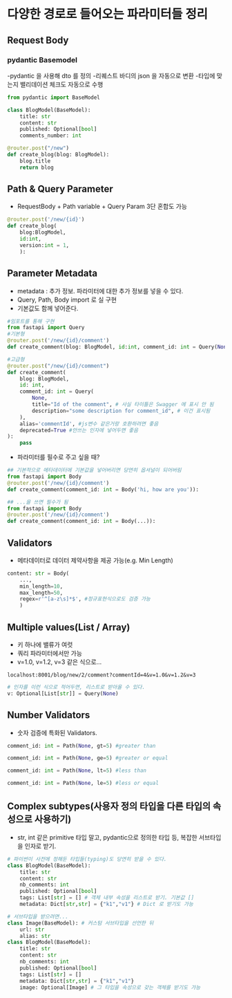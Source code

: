# 다양한 경로로 들어오는 파라미터들 정리

## Request Body
### pydantic Basemodel
-pydantic 을 사용해 dto 를 정의
-리퀘스트 바디의 json 을 자동으로 변환
-타입에 맞는지 밸리데이션 체크도 자동으로 수행
```python
from pydantic import BaseModel

class BlogModel(BaseModel):
    title: str
    content: str
    published: Optional[bool]
    comments_number: int

@router.post("/new")
def create_blog(blog: BlogModel):
    blog.title
    return blog
```

## Path & Query Parameter
- RequestBody + Path variable + Query Param 3단 혼합도 가능
```python
@router.post('/new/{id}')
def create_blog(
    blog:BlogModel,
    id:int,
    version:int = 1,
    ):
```

## Parameter Metadata
- metadata : 추가 정보. 파라미터에 대한 추가 정보를 넣을 수 있다.
- Query, Path, Body import 로 실 구현
- 기본값도 함께 넣어준다.
```python
#임포트를 통해 구현
from fastapi import Query
#기본형
@router.post('/new/{id}/comment')
def create_comment(blog: BlogModel, id:int, comment_id: int = Query(None)):

#고급형
@router.post("/new/{id}/comment")
def create_comment(
    blog: BlogModel,
    id: int,
    comment_id: int = Query(
        None,
        title="Id of the comment", # 사실 타이틀은 Swagger 에 표시 안 됨
        description="some description for comment_id", # 이건 표시됨
    ),
    alias='commentId', #js변수 같은거랑 호환하려면 좋음
    deprecated=True #안쓰는 인자에 넣어두면 좋음
):
    pass
```
- 파라미터를 필수로 주고 싶을 때?
```python
## 기본적으로 메타데이터에 기본값을 넣어버리면 당연히 옵셔널이 되어버림
from fastapi import Body
@router.post('/new/{id}/comment')
def create_comment(comment_id: int = Body('hi, how are you')):

## ...을 쓰면 필수가 됨
from fastapi import Body
@router.post('/new/{id}/comment')
def create_comment(comment_id: int = Body(...)):
```

## Validators
- 메타데이터로 데이터 제약사항을 제공 가능(e.g. Min Length)
```python
content: str = Body(
    ...,
    min_length=10,
    max_length=50,
    regex=r'^[a-z\s]*$', #정규표현식으로도 검증 가능
    )
```

## Multiple values(List / Array)
- 키 하나에 밸류가 여럿
- 쿼리 파라미터에서만 가능
- v=1.0, v=1.2, v=3 같은 식으로...
```http
localhost:8001/blog/new/2/comment?commentId=4&v=1.0&v=1.2&v=3
```
```python
# 인자를 이런 식으로 적어두면, 리스트로 받아올 수 있다.
v: Optional[List[str]] = Query(None)
```
## Number Validators
- 숫자 검증에 특화된 Validators.
```python
comment_id: int = Path(None, gt=5) #greater than
```
```python
comment_id: int = Path(None, ge=5) #greater or equal
```
```python
comment_id: int = Path(None, lt=5) #less than
```
```python
comment_id: int = Path(None, le=5) #less or equal
```
## Complex subtypes(사용자 정의 타입을 다른 타입의 속성으로 사용하기)
- str, int 같은 primitive 타입 말고, pydantic으로 정의한 타입 등, 복잡한 서브타입을 인자로 받기.
```python
# 파이썬이 사전에 정해둔 타입들(typing)도 당연히 받을 수 있다.
class BlogModel(BaseModel):
    title: str
    content: str
    nb_comments: int
    published: Optional[bool]
    tags: List[str] = [] # 객체 내부 속성을 리스트로 받기. 기본값 []
    metadata: Dict[str,str] = {"k1","v1"} # Dict 로 받기도 가능
```

```python
# 서브타입을 받으려면...
class Image(BaseModel): # 커스텀 서브타입을 선언한 뒤
    url: str
    alias: str
class BlogModel(BaseModel):
    title: str
    content: str
    nb_comments: int
    published: Optional[bool]
    tags: List[str] = []
    metadata: Dict[str,str] = {"k1","v1"}
    image: Optional[Image] # 그 타입을 속성으로 갖는 객체를 받기도 가능
```